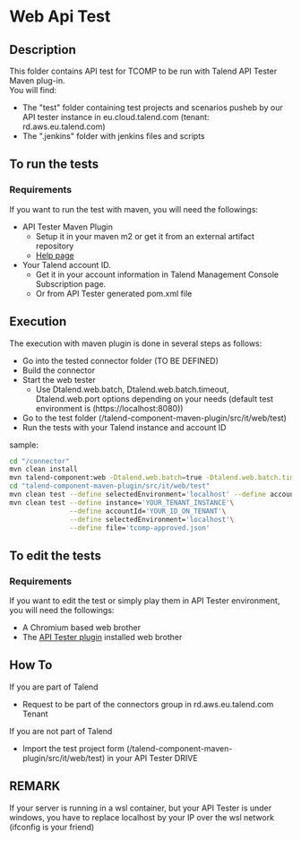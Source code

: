 # Web Api Test

## Description
This folder contains API test for TCOMP to be run with Talend API Tester Maven plug-in.  
You will find:
 - The "test" folder containing test projects and scenarios pusheb by our API tester instance in eu.cloud.talend.com (tenant: rd.aws.eu.talend.com)
 - The ".jenkins" folder with jenkins files and scripts

## To run the tests
### Requirements
If you want to run the test with maven, you will need the followings:

- API Tester Maven Plugin
  - Setup it in your maven m2 or get it from an external artifact repository 
  - [Help page](https://help.talend.com/r/en-US/Cloud/api-tester-user-guide/installing-maven-plugin)
- Your Talend account ID.
  - Get it in your account information in Talend Management Console Subscription page.
  - Or from API Tester generated pom.xml file

## Execution
The execution with maven plugin is done in several steps as follows:
- Go into the tested connector folder (TO BE DEFINED)
- Build the connector
- Start the web tester
  - Use Dtalend.web.batch, Dtalend.web.batch.timeout, Dtalend.web.port options depending on your needs (default test environment is (https://localhost:8080))
- Go to the test folder (/talend-component-maven-plugin/src/it/web/test)
- Run the tests with your Talend instance and account ID

sample:
```bash
cd "/connector"
mvn clean install
mvn talend-component:web -Dtalend.web.batch=true -Dtalend.web.batch.timeout=30 -Dtalend.web.port=8081
cd "talend-component-maven-plugin/src/it/web/test"
mvn clean test --define selectedEnvironment='localhost' --define accountId='YOUR_ID_ON_TENANT' 
mvn clean test --define instance='YOUR_TENANT_INSTANCE'\
               --define accountId='YOUR_ID_ON_TENANT'\
               --define selectedEnvironment='localhost'\
               --define file='tcomp-approved.json'
```

## To edit the tests
### Requirements
If you want to edit the test or simply play them in API Tester environment, you will need the followings:
- A Chromium based web brother
- The [API Tester plugin](https://chrome.google.com/webstore/detail/talend-api-tester-free-ed/aejoelaoggembcahagimdiliamlcdmfm) installed web brother

## How To
If you are part of Talend
- Request to be part of the connectors group in rd.aws.eu.talend.com Tenant

If you are not part of Talend
- Import the test project form (/talend-component-maven-plugin/src/it/web/test) in your API Tester DRIVE


## REMARK
If your server is running in a wsl container, but your API Tester is under windows, you have to replace localhost by your IP over the wsl network (ifconfig is your friend)